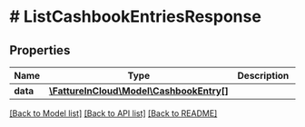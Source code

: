# # ListCashbookEntriesResponse

## Properties

Name | Type | Description | Notes
------------ | ------------- | ------------- | -------------
**data** | [**\FattureInCloud\Model\CashbookEntry[]**](CashbookEntry.md) |  | [optional]

[[Back to Model list]](../../README.md#models) [[Back to API list]](../../README.md#endpoints) [[Back to README]](../../README.md)
